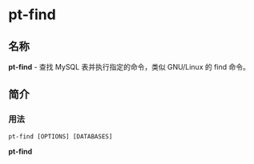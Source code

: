 # pt-find

## 名称

**pt-find** - 查找 MySQL 表并执行指定的命令，类似 GNU/Linux 的 find 命令。

## 简介

### 用法
```
pt-find [OPTIONS] [DATABASES]
```
**pt-find** 